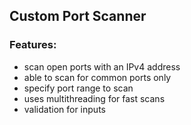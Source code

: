 ## Custom Port Scanner

### Features:
- scan open ports with an IPv4 address
- able to scan for common ports only
- specify port range to scan
- uses multithreading for fast scans
- validation for inputs
